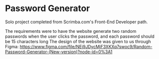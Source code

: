 # Password Generator

Solo project completed from Scrimba.com's Front-End Developer path.

The requirements were to have the website generate two random passwords when the user clicks the password, and each password should be 15 characters long
The design of the website was given to us through Figma: https://www.figma.com/file/NEj9JDycMjF3XKXq7swoc9/Random-Password-Generator-(New-version)?node-id=0%3A1
